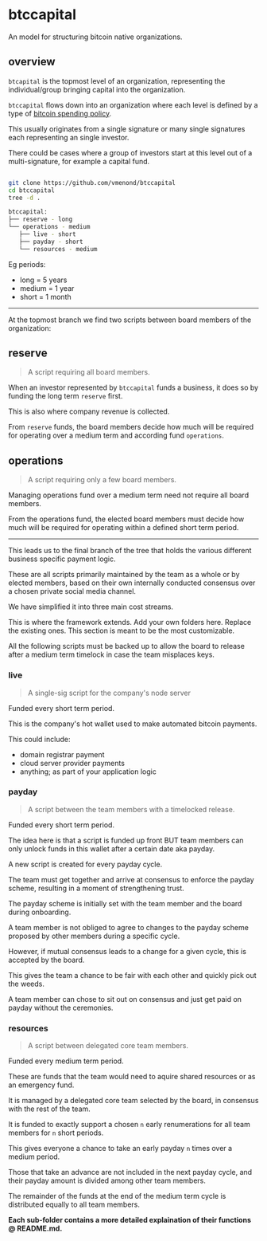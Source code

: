 # btccapital 

An model for structuring bitcoin native organizations.

## overview

`btcapital` is the topmost level of an organization, representing the individual/group bringing capital into the organization.

`btccapital` flows down into an organization where each level is defined by a type of [bitcoin spending policy](http://bitcoin.sipa.be/miniscript/).

This usually originates from a single signature or many single signatures each representing an single investor. 

There could be cases where a group of investors start at this level out of a multi-signature, for example a capital fund.


```bash

git clone https://github.com/vmenond/btccapital
cd btccapital
tree -d .

btccapital:
├── reserve - long
└── operations - medium
   ├── live - short
   ├── payday - short	   
   └── resources - medium
```

Eg periods:

- long = 5 years
- medium = 1 year
- short = 1 month

<hr>

At the topmost branch we find two scripts between board members of the organization:

## reserve

> A script requiring all board members.

When an investor represented by `btccapital` funds a business, it does so by funding the long term `reserve` first.

This is also where company revenue is collected.

From `reserve` funds, the board members decide how much will be required for operating over a medium term and according fund `operations`.

## operations

> A script requiring only a few board members.

Managing operations fund over a medium term need not require all board members.

From the operations fund, the elected board members must decide how much will be required for operating within a defined short term period.

<hr>

This leads us to the final branch of the tree that holds the various different business specific payment logic.

These are all scripts primarily maintained by the team as a whole or by elected members, based on their own internally conducted consensus over a chosen private social media channel. 

We have simplified it into three main cost streams. 

This is where the framework extends. Add your own folders here. Replace the existing ones. This section is meant to be the most customizable.

All the following scripts must be backed up to allow the board to release after a medium term timelock in case the team misplaces keys.

### live

> A single-sig script for the company's node server

Funded every short term period.

This is the company's hot wallet used to make automated bitcoin payments.

This could include:
- domain registrar payment
- cloud server provider payments
- anything; as part of your application logic

### payday

> A script between the team members with a timelocked release.

Funded every short term period.

The idea here is that a script is funded up front BUT team members can only unlock funds in this wallet after a certain date aka payday.

A new script is created for every payday cycle.

The team must get together and arrive at consensus to enforce the payday scheme, resulting in a moment of strengthening trust.

The payday scheme is initially set with the team member and the board during onboarding. 

A team member is not obliged to agree to changes to the payday scheme proposed by other members during a specific cycle. 

However, if mutual consensus leads to a change for a given cycle, this is accepted by the board.

This gives the team a chance to be fair with each other and quickly pick out the weeds.

A team member can chose to sit out on consensus and just get paid on payday without the ceremonies.
 
### resources

> A script between delegated core team members.

Funded every medium term period.

These are funds that the team would need to aquire shared resources or as an emergency fund.

It is managed by a delegated core team selected by the board, in consensus with the rest of the team.

It is funded to exactly support a chosen `n` early renumerations for all team members for `n` short periods.

This gives everyone a chance to take an early payday `n` times over a medium period.

Those that take an advance are not included in the next payday cycle, and their payday amount is divided among other team members. 

The remainder of the funds at the end of the medium term cycle is distributed equally to all team members.


<b>Each sub-folder contains a more detailed explaination of their functions @ README.md.</b>

